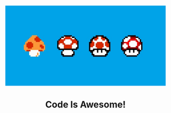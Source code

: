 [![just a banner](https://github.com/Alirezaies/Alirezaies/raw/master/assets/Mushrooms-Super-Mario-Nintendo.jpeg)](https://twitter.com/Alirezaies)
<h1 align="center">
    Code Is Awesome! 
<h1>
